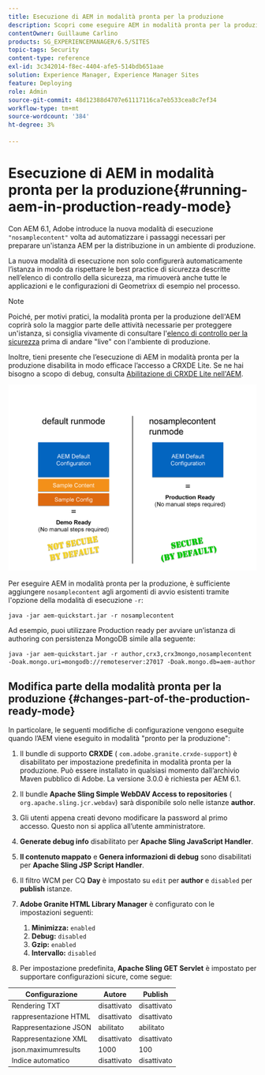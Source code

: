 ```yaml
---
title: Esecuzione di AEM in modalità pronta per la produzione
description: Scopri come eseguire AEM in modalità pronta per la produzione.
contentOwner: Guillaume Carlino
products: SG_EXPERIENCEMANAGER/6.5/SITES
topic-tags: Security
content-type: reference
exl-id: 3c342014-f8ec-4404-afe5-514bdb651aae
solution: Experience Manager, Experience Manager Sites
feature: Deploying
role: Admin
source-git-commit: 48d12388d4707e61117116ca7eb533cea8c7ef34
workflow-type: tm+mt
source-wordcount: '384'
ht-degree: 3%

---
```


# Esecuzione di AEM in modalità pronta per la produzione{#running-aem-in-production-ready-mode}

Con AEM 6.1, Adobe introduce la nuova modalità di esecuzione `"nosamplecontent"` volta ad automatizzare i passaggi necessari per preparare un&#39;istanza AEM per la distribuzione in un ambiente di produzione.

La nuova modalità di esecuzione non solo configurerà automaticamente l’istanza in modo da rispettare le best practice di sicurezza descritte nell’elenco di controllo della sicurezza, ma rimuoverà anche tutte le applicazioni e le configurazioni di Geometrixx di esempio nel processo.

>[!NOTE]
>
>Poiché, per motivi pratici, la modalità pronta per la produzione dell&#39;AEM coprirà solo la maggior parte delle attività necessarie per proteggere un&#39;istanza, si consiglia vivamente di consultare l&#39;[elenco di controllo per la sicurezza](/help/sites-administering/security-checklist.md) prima di andare &quot;live&quot; con l&#39;ambiente di produzione.
>
>Inoltre, tieni presente che l’esecuzione di AEM in modalità pronta per la produzione disabilita in modo efficace l’accesso a CRXDE Lite. Se ne hai bisogno a scopo di debug, consulta [Abilitazione di CRXDE Lite nell&#39;AEM](/help/sites-administering/enabling-crxde-lite.md).

![chlimage_1-83](assets/chlimage_1-83a.png)

Per eseguire AEM in modalità pronta per la produzione, è sufficiente aggiungere `nosamplecontent` agli argomenti di avvio esistenti tramite l&#39;opzione della modalità di esecuzione `-r`:

```shell
java -jar aem-quickstart.jar -r nosamplecontent
```

Ad esempio, puoi utilizzare Production ready per avviare un’istanza di authoring con persistenza MongoDB simile alla seguente:

```shell
java -jar aem-quickstart.jar -r author,crx3,crx3mongo,nosamplecontent -Doak.mongo.uri=mongodb://remoteserver:27017 -Doak.mongo.db=aem-author
```

## Modifica parte della modalità pronta per la produzione {#changes-part-of-the-production-ready-mode}

In particolare, le seguenti modifiche di configurazione vengono eseguite quando l’AEM viene eseguito in modalità &quot;pronto per la produzione&quot;:

1. Il bundle di supporto **CRXDE** ( `com.adobe.granite.crxde-support`) è disabilitato per impostazione predefinita in modalità pronta per la produzione. Può essere installato in qualsiasi momento dall’archivio Maven pubblico di Adobe. La versione 3.0.0 è richiesta per AEM 6.1.

1. Il bundle **Apache Sling Simple WebDAV Access to repositories** ( `org.apache.sling.jcr.webdav`) sarà disponibile solo nelle istanze **author**.

1. Gli utenti appena creati devono modificare la password al primo accesso. Questo non si applica all’utente amministratore.
1. **Generate debug info** disabilitato per **Apache Sling JavaScript Handler**.

1. **Il contenuto mappato** e **Genera informazioni di debug** sono disabilitati per **Apache Sling JSP Script Handler**.

1. Il filtro WCM per CQ **Day** è impostato su `edit` per **author** e `disabled` per **publish** istanze.

1. **Adobe Granite HTML Library Manager** è configurato con le impostazioni seguenti:

   1. **Minimizza:** `enabled`
   1. **Debug:** `disabled`
   1. **Gzip:** `enabled`
   1. **Intervallo:** `disabled`

1. Per impostazione predefinita, **Apache Sling GET Servlet** è impostato per supportare configurazioni sicure, come segue:

| **Configurazione** | **Autore** | **Publish** |
|---|---|---|
| Rendering TXT | disattivato | disattivato |
| rappresentazione HTML | disattivato | disattivato |
| Rappresentazione JSON | abilitato | abilitato |
| Rappresentazione XML | disattivato | disattivato |
| json.maximumresults | 1000 | 100 |
| Indice automatico | disattivato | disattivato |
